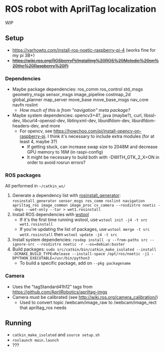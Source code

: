 # ROS robot with AprilTag localization

WIP


## Setup
- https://varhowto.com/install-ros-noetic-raspberry-pi-4 (works fine for my pi 3B+)
- ~~https://wiki.ros.org/ROSberryPi/Installing%20ROS%20Melodic%20on%20the%20Raspberry%20Pi~~

### Dependencies
- Maybe package dependencies: ros_comm ros_control std_msgs geometry_msgs sensor_msgs image_pipeline costmap_2d global_planner map_server move_base move_base_msgs nav_core navfn roslint
  - *How much of this is from "navigation" meta package?*
- Maybe system dependencies: opencv3+4?, java (maybe?), curl, libssl-dev, libcurl4-openssl-dev, libtinyxml-dev, liburdfdom-dev, liburdfdom-headers-dev, and more
  - For opencv, see https://howchoo.com/pi/install-opencv-on-raspberry-pi. I think it's necessary to include extra modules (for at least 4, maybe 3?)
    - If getting stuck, can increase swap size to 2048M and decrease GPU memory to 16M (in raspi-config)
    - It might be necessary to build both with -DWITH_GTK_2_X=ON in order to avoid rosrun errors?

### ROS packages
All performed in `~/catkin_ws/`
1. Generate a dependency list with [rosinstall_generator](https://wiki.ros.org/rosinstall_generator): `rosinstall_generator sensor_msgs ros_comm roslint navigation apriltag_ros image_common image_proc cv_camera --rosdistro noetic --deps --wet-only --tar > wet1.rosinstall`
2. Install ROS dependencies with [wstool](https://wiki.ros.org/wstool)
    - If it's the first time running wstool, use `wstool init -j4 -t src wet1.rosinstall`
    - If you're updating the list of packages, use `wstool merge -t src wetX.rosinstall` then `wstool update -j4 -t src`
3. Install system dependencies: `rosdep install -y --from-paths src --ignore-src --rosdistro noetic -r --os=debian:buster`
4. Build packages: `sudo src/catkin/bin/catkin_make_isolated --install -DCMAKE_BUILD_TYPE=Release --install-space /opt/ros/noetic -j1 -DPYTHON_EXECUTABLE=/usr/bin/python3`
    - To build a specific package, add on `--pkg packagename`

### Camera
- Uses the "tagStandard41h12" tags from https://github.com/AprilRobotics/apriltag-imgs
- Camera must be calibrated (see http://wiki.ros.org/camera_calibration/)
  - Used to convert topic /webcam/image_raw to /webcam/image_rect that apriltag_ros needs


## Running

- `catkin_make_isolated` and `source setup.sh`
- `roslaunch main.launch`
- ???
